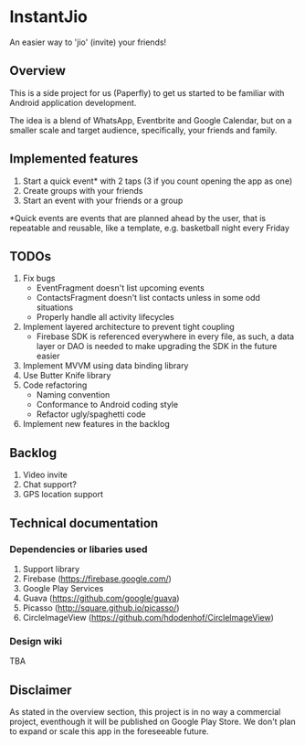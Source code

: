 # InstantJio
An easier way to 'jio' (invite) your friends!

## Overview
This is a side project for us (Paperfly) to get us started to be familiar with Android application development.

The idea is a blend of WhatsApp, Eventbrite and Google Calendar, but on a smaller scale and target audience, specifically, your friends and family.

## Implemented features
1. Start a quick event* with 2 taps (3 if you count opening the app as one)
2. Create groups with your friends
3. Start an event with your friends or a group

*Quick events are events that are planned ahead by the user, that is repeatable and reusable, like a template, e.g. basketball night every Friday

## TODOs
1. Fix bugs
   * EventFragment doesn't list upcoming events
   * ContactsFragment doesn't list contacts unless in some odd situations
   * Properly handle all activity lifecycles
2. Implement layered architecture to prevent tight coupling
    * Firebase SDK is referenced everywhere in every file, as such, a data layer or DAO is needed to make upgrading the SDK in the future easier
3. Implement MVVM using data binding library
4. Use Butter Knife library
5. Code refactoring
    * Naming convention
    * Conformance to Android coding style
    * Refactor ugly/spaghetti code
6. Implement new features in the backlog

## Backlog
1. Video invite
2. Chat support?
3. GPS location support

## Technical documentation
### Dependencies or libaries used
1. Support library
2. Firebase (https://firebase.google.com/)
3. Google Play Services
4. Guava (https://github.com/google/guava)
5. Picasso (http://square.github.io/picasso/)
6. CircleImageView (https://github.com/hdodenhof/CircleImageView)

### Design wiki
TBA

## Disclaimer
As stated in the overview section, this project is in no way a commercial project, eventhough it will be published on Google Play Store. We don't plan to expand or scale this app in the foreseeable future.

